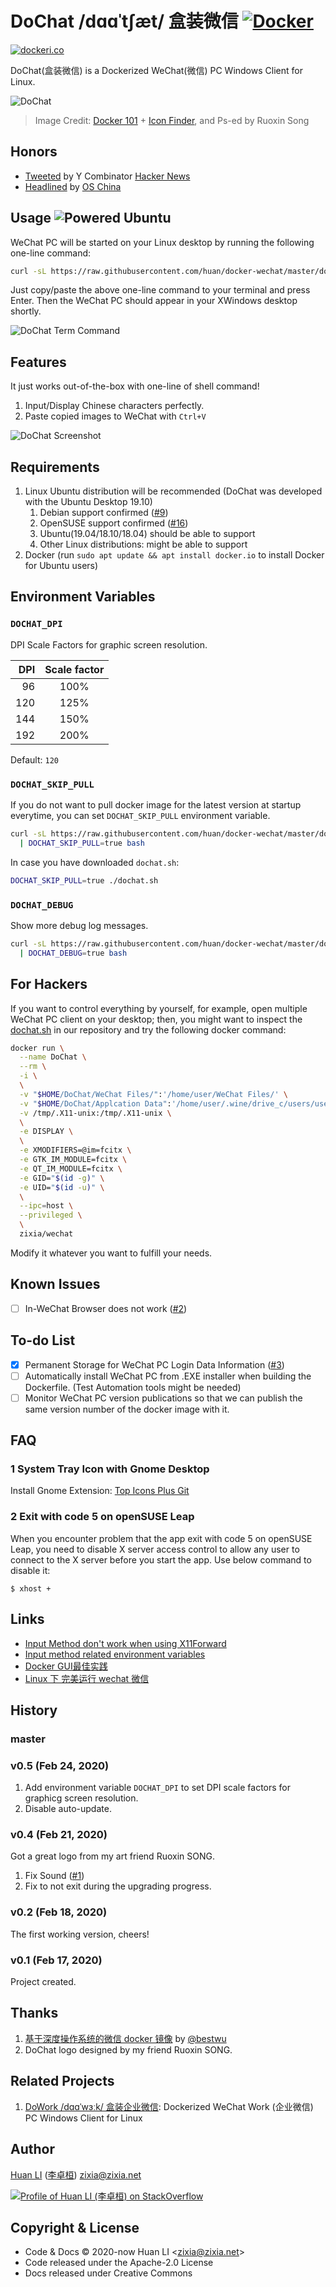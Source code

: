 # DoChat /dɑɑˈtʃæt/ 盒装微信 [![Docker](https://github.com/huan/docker-wechat/workflows/Docker/badge.svg)](https://github.com/huan/docker-wechat/actions?query=workflow%3ADocker)

[![dockeri.co](https://dockeri.co/image/zixia/wechat)](https://hub.docker.com/r/zixia/wechat/)

DoChat(盒装微信) is a Dockerized WeChat(微信) PC Windows Client for Linux.

![DoChat](https://huan.github.io/docker-wechat/images/dochat.png)

> Image Credit: [Docker 101](https://www.docker.com/blog/docker-101-introduction-docker-webinar-recap/) + [Icon Finder](https://www.iconfinder.com/icons/4539886/application_chat_communication_wechat_wechat_logo_icon), and Ps-ed by Ruoxin Song

## Honors

- [Tweeted](https://twitter.com/newsycombinator/status/1231489594765594625) by Y Combinator [Hacker News](https://news.ycombinator.com/item?id=22395507)
- [Headlined](https://huan.github.io/docker-wechat/images/oschina-feb-25-2020.png) by [OS China](https://www.oschina.net/)

## Usage ![Powered Ubuntu](https://img.shields.io/badge/WeChat-Ubuntu-orange)

WeChat PC will be started on your Linux desktop by running the following one-line command:

```sh
curl -sL https://raw.githubusercontent.com/huan/docker-wechat/master/dochat.sh | bash
```

Just copy/paste the above one-line command to your terminal and press Enter. Then the WeChat PC should appear in your XWindows desktop shortly.

![DoChat Term Command](https://huan.github.io/docker-wechat/images/term-dochat.png)

## Features

It just works out-of-the-box with one-line of shell command!

1. Input/Display Chinese characters perfectly.
1. Paste copied images to WeChat with `Ctrl+V`

![DoChat Screenshot](https://huan.github.io/docker-wechat/images/screenshot-dochat.png)

## Requirements

1. Linux Ubuntu distribution will be recommended (DoChat was developed with the Ubuntu Desktop 19.10)
    1. Debian support confirmed ([#9](https://github.com/huan/docker-wechat/issues/9))
    1. OpenSUSE support confirmed ([#16](https://github.com/huan/docker-wechat/issues/16))
    1. Ubuntu(19.04/18.10/18.04) should be able to support
    1. Other Linux distributions: might be able to support
1. Docker (run `sudo apt update && apt install docker.io` to install Docker for Ubuntu users)

## Environment Variables

### `DOCHAT_DPI`

DPI Scale Factors for graphic screen resolution.

| DPI  | Scale factor |
| ---: | :---: |
|  96 | 100% |
| 120 | 125% |
| 144 | 150% |
| 192 | 200% |

Default: `120`

### `DOCHAT_SKIP_PULL`

If you do not want to pull docker image for the latest version at startup everytime, you can set `DOCHAT_SKIP_PULL` environment variable.

```sh
curl -sL https://raw.githubusercontent.com/huan/docker-wechat/master/dochat.sh \
  | DOCHAT_SKIP_PULL=true bash
```

In case you have downloaded `dochat.sh`:

```sh
DOCHAT_SKIP_PULL=true ./dochat.sh
```

### `DOCHAT_DEBUG`

Show more debug log messages.

```sh
curl -sL https://raw.githubusercontent.com/huan/docker-wechat/master/dochat.sh \
  | DOCHAT_DEBUG=true bash
```

## For Hackers

If you want to control everything by yourself, for example, open multiple WeChat PC client on your desktop; then, you might want to inspect the [dochat.sh](https://github.com/huan/docker-wechat/blob/master/dochat.sh) in our repository and try the following docker command:

```sh
docker run \
  --name DoChat \
  --rm \
  -i \
  \
  -v "$HOME/DoChat/WeChat Files/":'/home/user/WeChat Files/' \
  -v "$HOME/DoChat/Applcation Data":'/home/user/.wine/drive_c/users/user/Application Data/' \
  -v /tmp/.X11-unix:/tmp/.X11-unix \
  \
  -e DISPLAY \
  \
  -e XMODIFIERS=@im=fcitx \
  -e GTK_IM_MODULE=fcitx \
  -e QT_IM_MODULE=fcitx \
  -e GID="$(id -g)" \
  -e UID="$(id -u)" \
  \
  --ipc=host \
  --privileged \
  \
  zixia/wechat
```

Modify it whatever you want to fulfill your needs.

## Known Issues

- [ ] In-WeChat Browser does not work ([#2](https://github.com/huan/docker-wechat/issues/2))

## To-do List

- [x] Permanent Storage for WeChat PC Login Data Information ([#3](https://github.com/huan/docker-wechat/issues/3))
- [ ] Automatically install WeChat PC from .EXE installer when building the Dockerfile. (Test Automation tools might be needed)
- [ ] Monitor WeChat PC version publications so that we can publish the same version number of the docker image with it.

## FAQ

### 1 System Tray Icon with Gnome Desktop

Install Gnome Extension: [Top Icons Plus Git](https://extensions.gnome.org/extension/2311/topicons-plus/)

### 2 Exit with code 5 on openSUSE Leap

When you encounter problem that the app exit with code 5  on openSUSE Leap, you need to disable X server access control to allow any user to connect to the X server before you start the app. Use below command to disable it:  

`$ xhost +`

## Links

- [Input Method don't work when using X11Forward](https://ubuntuforums.org/showthread.php?t=913752)
- [Input method related environment variables](https://fcitx-im.org/wiki/Input_method_related_environment_variables)
- [Docker GUI最佳实践](https://github.com/zjZSTU/Containerization-Automation/blob/982d54458b05ef75fe6436f4ea72bbb66c4cb931/docs/docker/gui/%5BDocker%5DGUI最佳实践.md)
- [Linux 下 完美运行 wechat 微信](https://www.kpromise.top/run-wechat-in-linux/)

## History

### master

### v0.5 (Feb 24, 2020)

1. Add environment variable `DOCHAT_DPI` to set DPI scale factors for graphicg screen resolution.
1. Disable auto-update.

### v0.4 (Feb 21, 2020)

Got a great logo from my art friend Ruoxin SONG.

1. Fix Sound ([#1](https://github.com/huan/docker-wechat/issues/1))
1. Fix to not exit during the upgrading progress.

### v0.2 (Feb 18, 2020)

The first working version, cheers!

### v0.1 (Feb 17, 2020)

Project created.

## Thanks

1. [基于深度操作系统的微信 docker 镜像](https://github.com/bestwu/docker-wechat) by [@bestwu](https://github.com/bestwu)
1. DoChat logo designed by my friend Ruoxin SONG.

## Related Projects

1. [DoWork /dɑɑˈwɜːk/ 盒装企业微信](https://github.com/huan/docker-wxwork): Dockerized WeChat Work (企业微信) PC Windows Client for Linux

## Author

[Huan LI](https://github.com/huan) ([李卓桓](http://linkedin.com/in/zixia)) zixia@zixia.net

[![Profile of Huan LI (李卓桓) on StackOverflow](https://stackexchange.com/users/flair/265499.png)](https://stackexchange.com/users/265499)

## Copyright & License

- Code & Docs © 2020-now Huan LI \<zixia@zixia.net\>
- Code released under the Apache-2.0 License
- Docs released under Creative Commons
